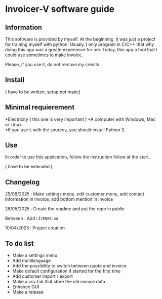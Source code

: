 # Invoicer-V software guide  

## Information  

This software is provided by myself. At the beginning, it was just a project for training myself with python.
Usualy, I only program in C/C++ that why doing this app was a greate experience for me.
Today, this app a tool that I could use sometimes to make invoice.

Please, if you use it, do not remove my credits  

## Install  

( have to be written, setup not made)

## Minimal requierement   

*Electricity ( this one is very important )
*A computer with Windows, Mac or Linux.  
*If you use it with the sources, you should install Python 3.  

## Use  

In order to use this application, follow the instruction follow at the start.

( have to be extended )

## Changelog  

25/08/2025 : Make settings menu, edit customer menu, add contact information in invoice, add bottom mention in invoice

26/05/2025 : Create the readme and put the repo in public  

Between : Add ```LICENSE.md```

10/04/2025 : Project creation

## To do list  

* Make a settings menu  
* Add multilanguage  
* Add the possibility to switch between quote and invoice  
* Make default configuration if started for the first time  
* Add customer import / export   
* Make a csv tab that store the old invoice data
* Enhance GUI
* Make a release
